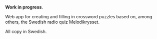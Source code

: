 **Work in progress**. 

Web app for creating and filling in crossword puzzles based on, among others, the Swedish radio quiz Melodikrysset.

All copy in Swedish. 